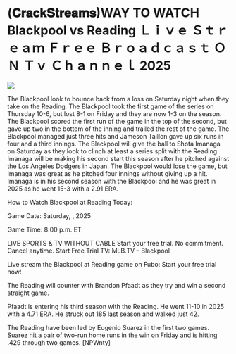 # (𝐂𝐫𝐚𝐜𝐤𝐒𝐭𝐫𝐞𝐚𝐦𝐬)WAY TO WATCH Blackpool vs Reading Ｌｉｖｅ Ｓｔｒｅａｍ Ｆｒｅｅ Ｂｒｏａｄｃａｓｔ ＯＮ Ｔｖ Ｃｈａｎｎｅｌ  2025  
  
  
[![](https://i.imgur.com/qSNzIqt.png)](https://movie.rssnews.media/xtLnoiivp.php)  
  
The Blackpool look to bounce back from a loss on Saturday night when they take on the Reading. The Blackpool took the first game of the series on Thursday 10-6, but lost 8-1 on Friday and they are now 1-3 on the season. The Blackpool scored the first run of the game in the top of the second, but gave up two in the bottom of the inning and trailed the rest of the game. The Blackpool managed just three hits and Jameson Taillon gave up six runs in four and a third innings. The Blackpool will give the ball to Shota Imanaga on Saturday as they look to clinch at least a series split with the Reading. Imanaga will be making his second start this season after he pitched against the Los Angeles Dodgers in Japan. The Blackpool would lose the game, but Imanaga was great as he pitched four innings without giving up a hit. Imanaga is in his second season with the Blackpool and he was great in 2025 as he went 15-3 with a 2.91 ERA.

How to Watch Blackpool at Reading Today:

Game Date: Saturday, , 2025

Game Time: 8:00 p.m. ET

LIVE SPORTS & TV WITHOUT CABLE
Start your free trial. No commitment. Cancel anytime.
Start Free Trial
TV: MLB.TV – Blackpool

Live stream the Blackpool at Reading game on Fubo: Start your free trial now!

The Reading will counter with Brandon Pfaadt as they try and win a second straight game.

Pfaadt is entering his third season with the Reading. He went 11-10 in 2025 with a 4.71 ERA. He struck out 185 last season and walked just 42.

The Reading have been led by Eugenio Suarez in the first two games. Suarez hit a pair of two-run home runs in the win on Friday and is hitting .429 through two games. [NPWnty]